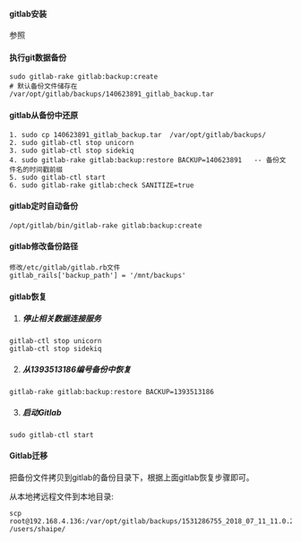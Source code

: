 #### gitlab安装

参照

#### 执行git数据备份

```
sudo gitlab-rake gitlab:backup:create
# 默认备份文件储存在
/var/opt/gitlab/backups/140623891_gitlab_backup.tar
```


#### gitlab从备份中还原
 
```
1. sudo cp 140623891_gitlab_backup.tar  /var/opt/gitlab/backups/   
2. sudo gitlab-ctl stop unicorn  
3. sudo gitlab-ctl stop sidekiq  
4. sudo gitlab-rake gitlab:backup:restore BACKUP=140623891   -- 备份文件名的时间戳前缀  
5. sudo gitlab-ctl start  
6. sudo gitlab-rake gitlab:check SANITIZE=true
```

#### gitlab定时自动备份

```
/opt/gitlab/bin/gitlab-rake gitlab:backup:create
```

 
#### gitlab修改备份路径

```
修改/etc/gitlab/gitlab.rb文件
gitlab_rails['backup_path'] = '/mnt/backups'
```

 
#### gitlab恢复
1. ##### 停止相关数据连接服务

```
gitlab-ctl stop unicorn
gitlab-ctl stop sidekiq
```

 
2. ##### 从1393513186编号备份中恢复

```
gitlab-rake gitlab:backup:restore BACKUP=1393513186
```

 
3. ##### 启动Gitlab

```
sudo gitlab-ctl start
```

 
#### Gitlab迁移
把备份文件拷贝到gitlab的备份目录下，根据上面gitlab恢复步骤即可。

从本地拷远程文件到本地目录:
```
scp root@192.168.4.136:/var/opt/gitlab/backups/1531286755_2018_07_11_11.0.2_gitlab_backup.tar /users/shaipe/
```